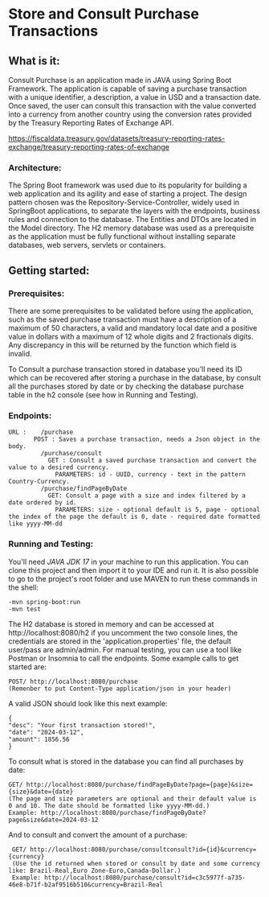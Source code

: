 # Store and Consult Purchase Transactions

## What is it:

Consult Purchase is an application made in JAVA using Spring Boot Framework. 
The application is capable of saving a purchase transaction with a unique identifier,
a description, a value in USD and a transaction date. Once saved, the user can consult
this transaction with the value converted into a currency from another country using the 
conversion rates provided by the Treasury Reporting Rates of Exchange API.

  https://fiscaldata.treasury.gov/datasets/treasury-reporting-rates-exchange/treasury-reporting-rates-of-exchange

### Architecture:

The Spring Boot framework was used due to its popularity for building a web application and its agility and ease of starting a project.
The design pattern chosen was the Repository-Service-Controller, widely used in SpringBoot applications, 
to separate the layers with the endpoints, business rules and connection to the database. 
The Entities and DTOs are located in the Model directory.
The H2 memory database was used as a prerequisite as the application must be fully functional without installing
separate databases, web servers, servlets or containers.

## Getting started:

### Prerequisites:

There are some prerequisites to be validated before using the application, 
such as the saved purchase transaction must have a description of a maximum of 50 characters,
a valid and mandatory local date and a positive value in dollars with a maximum of 12 whole digits and 2 fractionals digits.
Any discrepancy in this will be returned by the function which field is invalid.

To Consult a purchase transaction stored in database you'll need its ID which can be recovered after storing a 
purchase in the database, by consult all the purchases stored by date or by checking the database purchase table in the h2 console (see how in Running and Testing).

### Endpoints:

	URL :    /purchase
		   POST : Saves a purchase transaction, needs a Json object in the body.
             /purchase/consult 
               GET : Consult a saved purchase transaction and convert the value to a desired currency.
                 PARAMETERS: id - UUID, currency - text in the pattern Country-Currency.
             /purchase/findPageByDate
               GET: Consult a page with a size and index filtered by a date ordered by id.
                 PARAMETERS: size - optional default is 5, page - optional the index of the page the default is 0, date - required date formatted like yyyy-MM-dd

### Running and Testing:

You'll need *JAVA JDK 17* in your machine to run this application.
You can clone this project and then import it to your IDE and run it. 
It is also possible to go to the project's root folder and use MAVEN to run these commands in the shell:

    -mvn spring-boot:run
    -mvn test

The H2 database is stored in memory and can be accessed at http://localhost:8080/h2
if you uncomment the two console lines, the credentials are stored in 
the 'application.properties' file, the default user/pass are admin/admin.
For manual testing, you can use a tool like Postman or Insomnia to call the endpoints.
Some example calls to get started are:

    POST/ http://localhost:8080/purchase 
    (Remenber to put Content-Type application/json in your header)

  A valid JSON should look like this next example:

    {
	"desc": "Your first transaction stored!",
	"date": "2024-03-12",
	"amount": 1856.56
    }

  To consult what is stored in the database you can find all purchases by date:

    GET/ http://localhost:8080/purchase/findPageByDate?page={page}&size={size}&date={date}
    (The page and size parameters are optional and their default value is 0 and 10. The date should be formatted like yyyy-MM-dd.)
    Example: http://localhost:8080/purchase/findPageByDate?page&size&date=2024-03-12

  And to consult and convert the amount of a purchase:

     GET/ http://localhost:8080/purchase/consultconsult?id={id}&currency={currency}
     (Use the id returned when stored or consult by date and some currency like: Brazil-Real,Euro Zone-Euro,Canada-Dollar.)
     Example: http://localhost:8080/purchase/consult?id=c3c5977f-a735-46e8-b71f-b2af9516b510&currency=Brazil-Real
